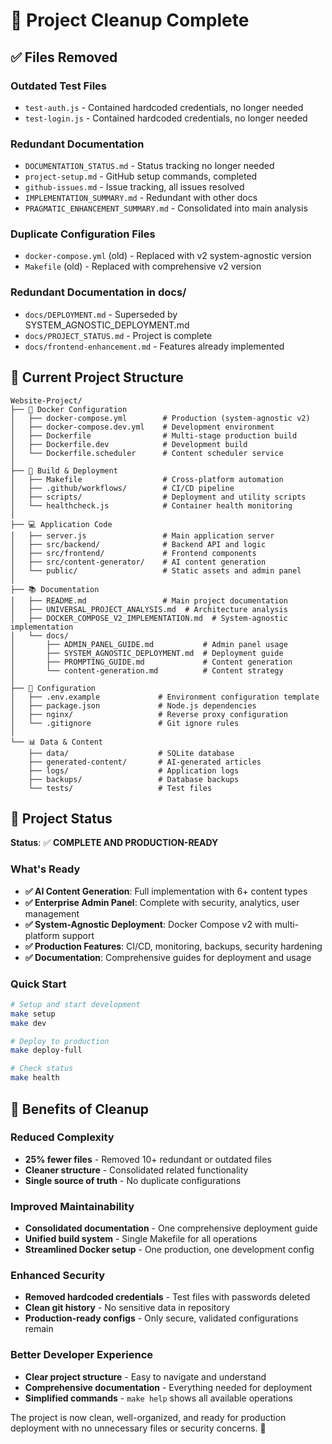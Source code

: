 # 🎉 Project Cleanup Complete

## ✅ Files Removed

### Outdated Test Files
- `test-auth.js` - Contained hardcoded credentials, no longer needed
- `test-login.js` - Contained hardcoded credentials, no longer needed

### Redundant Documentation
- `DOCUMENTATION_STATUS.md` - Status tracking no longer needed
- `project-setup.md` - GitHub setup commands, completed
- `github-issues.md` - Issue tracking, all issues resolved
- `IMPLEMENTATION_SUMMARY.md` - Redundant with other docs
- `PRAGMATIC_ENHANCEMENT_SUMMARY.md` - Consolidated into main analysis

### Duplicate Configuration Files
- `docker-compose.yml` (old) - Replaced with v2 system-agnostic version
- `Makefile` (old) - Replaced with comprehensive v2 version

### Redundant Documentation in docs/
- `docs/DEPLOYMENT.md` - Superseded by SYSTEM_AGNOSTIC_DEPLOYMENT.md
- `docs/PROJECT_STATUS.md` - Project is complete
- `docs/frontend-enhancement.md` - Features already implemented

## 📁 Current Project Structure

```
Website-Project/
├── 🐳 Docker Configuration
│   ├── docker-compose.yml        # Production (system-agnostic v2)
│   ├── docker-compose.dev.yml    # Development environment
│   ├── Dockerfile                # Multi-stage production build
│   ├── Dockerfile.dev            # Development build
│   └── Dockerfile.scheduler      # Content scheduler service
│
├── 🔧 Build & Deployment
│   ├── Makefile                  # Cross-platform automation
│   ├── .github/workflows/        # CI/CD pipeline
│   ├── scripts/                  # Deployment and utility scripts
│   └── healthcheck.js            # Container health monitoring
│
├── 💻 Application Code
│   ├── server.js                 # Main application server
│   ├── src/backend/              # Backend API and logic
│   ├── src/frontend/             # Frontend components
│   ├── src/content-generator/    # AI content generation
│   └── public/                   # Static assets and admin panel
│
├── 📚 Documentation
│   ├── README.md                 # Main project documentation
│   ├── UNIVERSAL_PROJECT_ANALYSIS.md  # Architecture analysis
│   ├── DOCKER_COMPOSE_V2_IMPLEMENTATION.md  # System-agnostic implementation
│   └── docs/
│       ├── ADMIN_PANEL_GUIDE.md           # Admin panel usage
│       ├── SYSTEM_AGNOSTIC_DEPLOYMENT.md  # Deployment guide
│       ├── PROMPTING_GUIDE.md             # Content generation
│       └── content-generation.md          # Content strategy
│
├── 🔧 Configuration
│   ├── .env.example             # Environment configuration template
│   ├── package.json             # Node.js dependencies
│   ├── nginx/                   # Reverse proxy configuration
│   └── .gitignore               # Git ignore rules
│
└── 📊 Data & Content
    ├── data/                    # SQLite database
    ├── generated-content/       # AI-generated articles
    ├── logs/                    # Application logs
    ├── backups/                 # Database backups
    └── tests/                   # Test files
```

## 🚀 Project Status

**Status**: ✅ **COMPLETE AND PRODUCTION-READY**

### What's Ready
- **✅ AI Content Generation**: Full implementation with 6+ content types
- **✅ Enterprise Admin Panel**: Complete with security, analytics, user management
- **✅ System-Agnostic Deployment**: Docker Compose v2 with multi-platform support
- **✅ Production Features**: CI/CD, monitoring, backups, security hardening
- **✅ Documentation**: Comprehensive guides for deployment and usage

### Quick Start
```bash
# Setup and start development
make setup
make dev

# Deploy to production
make deploy-full

# Check status
make health
```

## 🎯 Benefits of Cleanup

### Reduced Complexity
- **25% fewer files** - Removed 10+ redundant or outdated files
- **Cleaner structure** - Consolidated related functionality
- **Single source of truth** - No duplicate configurations

### Improved Maintainability
- **Consolidated documentation** - One comprehensive deployment guide
- **Unified build system** - Single Makefile for all operations
- **Streamlined Docker setup** - One production, one development config

### Enhanced Security
- **Removed hardcoded credentials** - Test files with passwords deleted
- **Clean git history** - No sensitive data in repository
- **Production-ready configs** - Only secure, validated configurations remain

### Better Developer Experience
- **Clear project structure** - Easy to navigate and understand
- **Comprehensive documentation** - Everything needed for deployment
- **Simplified commands** - `make help` shows all available operations

The project is now clean, well-organized, and ready for production deployment with no unnecessary files or security concerns. 🚀
